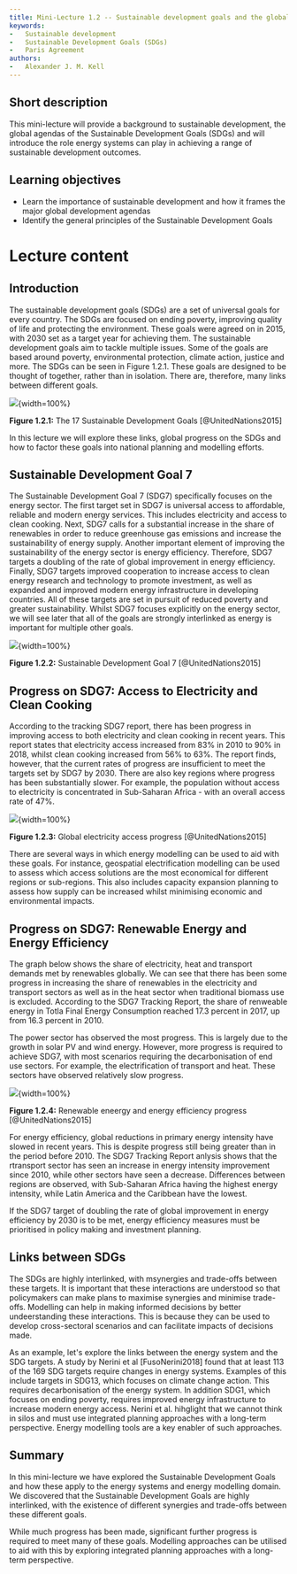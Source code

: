 ```yaml
---
title: Mini-Lecture 1.2 -- Sustainable development goals and the global climate agenda. 
keywords:
-   Sustainable development
-   Sustainable Development Goals (SDGs)
-   Paris Agreement
authors:
-   Alexander J. M. Kell
---
```


## Short description

This mini-lecture will provide a background to sustainable development,
the global agendas of the Sustainable Development Goals (SDGs) and will introduce the role energy systems can play in achieving a range of sustainable development outcomes.

## Learning objectives

-   Learn the importance of sustainable development and how it frames
    the major global development agendas
-   Identify the general principles of the Sustainable Development Goals

# Lecture content

## Introduction

The sustainable development goals (SDGs) are a set of universal goals for every country. The SDGs are focused on ending poverty, improving quality of life and protecting the environment. These goals were agreed on in 2015, with 2030 set as a target year for achieving them. The sustainable development goals aim to tackle multiple issues. Some of the goals are based around poverty, environmental protection, climate action, justice and more. The SDGs can be seen in Figure 1.2.1. These goals are designed to be thought of together, rather than in isolation. There are, therefore, many links between different goals. 

![](assets/Fig_1.2.1.png){width=100%}

**Figure 1.2.1:** The 17 Sustainable Development Goals
[@UnitedNations2015]

In this lecture we will explore these links, global progress on the SDGs and how to factor these goals into national planning and modelling efforts.

## Sustainable Development Goal 7

The Sustainable Development Goal 7 (SDG7) specifically focuses on the energy sector. The first target set in SDG7 is universal access to affordable, reliable and modern energy services. This includes electricity and access to clean cooking. Next, SDG7 calls for a substantial increase in the share of renewables in order to reduce greenhouse gas emissions and increase the sustainability of energy supply. Another important element of improving the sustainability of the energy sector is energy efficiency. Therefore, SDG7 targets a doubling of the rate of global improvement in energy efficiency. Finally, SDG7 targets improved cooperation to increase access to clean energy research and technology to promote investment, as well as expanded and improved modern energy infrastructure in developing countries. All of these targets are set in pursuit of reduced poverty and greater sustainability. Whilst SDG7 focuses explicitly on the energy sector, we will see later that all of the goals are strongly interlinked as energy is important for multiple other goals.

![](assets/Fig_1.2.2.png){width=100%}

**Figure 1.2.2:** Sustainable Development Goal 7
[@UnitedNations2015]

## Progress on SDG7: Access to Electricity and Clean Cooking

According to the tracking SDG7 report, there has been progress in improving access to both electricity and clean cooking in recent years. This report states that electricity access increased from 83% in 2010 to 90% in 2018, whilst clean cooking increased from 56% to 63%. The report finds, however, that the current rates of progress are insufficient to meet the targets set by SDG7 by 2030. There are also key regions where progress has been substantially slower. For example, the population without access to electricity is concentrated in Sub-Saharan Africa - with an overall access rate of 47%. 

![](assets/Fig_1.2.3.png){width=100%}

**Figure 1.2.3:** Global electricity access progress
[@UnitedNations2015]

There are several ways in which energy modelling can be used to aid with these goals. For instance, geospatial electrification modelling can be used to assess which access solutions are the most economical for different regions or sub-regions. This also includes capacity expansion planning to assess how supply can be increased whilst minimising economic and environmental impacts.

## Progress on SDG7: Renewable Energy and Energy Efficiency

The graph below shows the share of electricity, heat and transport demands met by renewables globally. We can see that there has been some progress in increasing the share of renewables in the electricity and transport sectors as well as in the heat sector when traditional biomass use is excluded. According to the SDG7 Tracking Report, the share of renweable energy in Totla Final Energy Consumption reached 17.3 percent in 2017, up from 16.3 percent in 2010. 

The power sector has observed the most progress. This is largely due to the growth in solar PV and wind energy. However, more progress is required to achieve SDG7, with most scenarios requiring the decarbonisation of end use sectors. For example, the electrification of transport and heat. These sectors have observed relatively slow progress.

![](assets/Fig_1.2.4.png){width=100%}

**Figure 1.2.4:** Renewable eneergy and energy efficiency progress
[@UnitedNations2015]


For energy efficiency, global reductions in primary energy intensity have slowed in recent years. This is despite progress still being greater than in the period before 2010. The SDG7 Tracking Report anlysis shows that the rtransport sector has seen an increase in energy intensity improvement since 2010, while other sectors have seen a decrease. Differences between regions are observed, with Sub-Saharan Africa having the highest energy intensity, while Latin America and the Caribbean have the lowest. 

If the SDG7 target of doubling the rate of global improvement in energy efficiency by 2030 is to be met, energy efficiency measures must be prioritised in policy making and investment planning. 

## Links between SDGs

The SDGs are highly interlinked, with msynergies and trade-offs between these targets. It is important that these interactions are understood so that policymakers can make plans to maximise synergies and minimise trade-offs. Modelling can help in making informed decisions by better undeerstanding these interactions. This is because they can be used to develop cross-sectoral scenarios and can facilitate impacts of decisions made. 

As an example, let's explore the links between the energy system and the SDG targets. A study by Nerini et al [FusoNerini2018] found that at least 113 of the 169 SDG targets require changes in energy systems. Examples of this include targets in SDG13, which focuses on climate change action. This requires decarbonisation of the energy system. In addition SDG1, which focuses on ending poverty, requires improved energy infrastructure to increase modern energy access. Nerini et al. hihglight that we cannot think in silos and must use integrated planning approaches with a long-term perspective. Energy modelling tools are a key enabler of such approaches.

## Summary

In this mini-lecture we have explored the Sustainable Development Goals and how these apply to the energy systems and energy modelling domain. We discovered that the Sustainable Development Goals are highly interlinked, with the existence of different synergies and trade-offs between these different goals.

While much progress has been made, significant further progress is required to meet many of these goals. Modelling approaches can be utilised to aid with this by exploring integrated planning approaches with a long-term perspective.
